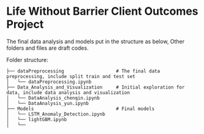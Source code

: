 # Life Without Barrier Client Outcomes Project

The final data analysis and models put in the structure as below, Other folders and files are draft codes. 

Folder structure:
```
├── dataPreprocessing                   # The final data preprocessing, include split train and test set
│   └── dataPreprocessing.ipynb
├── Data_Analysis_and_Visualization     # Initial exploration for data, include data analysis and visualization
│   └── DataAnalysis_chenqin.ipynb
│   └── DataAnalysis_yun.ipynb
├── Models                              # Final models
│   └── LSTM_Anomaly_Detection.ipynb
│   └── lightGBM.ipynb
│   └──

```
